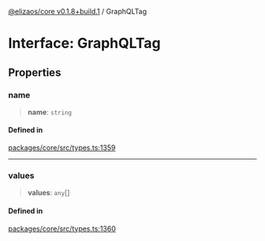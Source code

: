 [@elizaos/core v0.1.8+build.1](../index.md) / GraphQLTag

# Interface: GraphQLTag

## Properties

### name

> **name**: `string`

#### Defined in

[packages/core/src/types.ts:1359](https://github.com/JoeyKhd/eliza/blob/main/packages/core/src/types.ts#L1359)

***

### values

> **values**: `any`[]

#### Defined in

[packages/core/src/types.ts:1360](https://github.com/JoeyKhd/eliza/blob/main/packages/core/src/types.ts#L1360)
